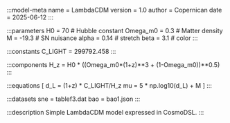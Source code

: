 :::model-meta
name = LambdaCDM
version = 1.0
author = Copernican
date = 2025-06-12
:::

:::parameters
H0 = 70 # Hubble constant
Omega_m0 = 0.3 # Matter density
M = -19.3 # SN nuisance
alpha = 0.14 # stretch
beta = 3.1 # color
:::

:::constants
C_LIGHT = 299792.458
:::

:::components
H_z = H0 * ((Omega_m0*(1+z)**3 + (1-Omega_m0))**0.5)
:::

:::equations
\[
d_L = (1+z) * C_LIGHT/H_z
mu = 5 * np.log10(d_L) + M
\]
:::

:::datasets
sne = tablef3.dat
bao = bao1.json
:::

:::description
Simple LambdaCDM model expressed in CosmoDSL.
:::
